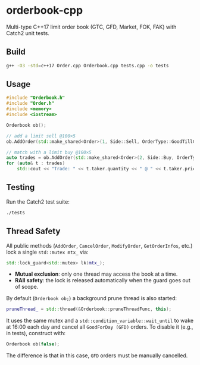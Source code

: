 # orderbook-cpp

Multi-type C++17 limit order book (GTC, GFD, Market, FOK, FAK) with Catch2 unit tests.

## Build

```bash
g++ -O3 -std=c++17 Order.cpp Orderbook.cpp tests.cpp -o tests
```

## Usage

```cpp
#include "Orderbook.h"
#include "Order.h"
#include <memory>
#include <iostream>

Orderbook ob();

// add a limit sell @100×5
ob.AddOrder(std::make_shared<Order>(1, Side::Sell, OrderType::GoodTillCancel, 100.0, 5));

// match with a limit buy @100×5
auto trades = ob.AddOrder(std::make_shared<Order>(2, Side::Buy, OrderType::GoodTillCancel, 100.0, 5));
for (auto& t : trades)
    std::cout << "Trade: " << t.taker.quantity << " @ " << t.taker.price << "\n";
```

## Testing

Run the Catch2 test suite:

```bash
./tests
```

## Thread Safety

All public methods (`AddOrder`, `CancelOrder`, `ModifyOrder`, `GetOrderInfos`, etc.) lock a single `std::mutex mtx_` via:

```cpp
std::lock_guard<std::mutex> lk(mtx_);
```

- **Mutual exclusion**: only one thread may access the book at a time.  
- **RAII safety**: the lock is released automatically when the guard goes out of scope.

By default (`Orderbook ob;`) a background prune thread is also started:

```cpp
pruneThread_ = std::thread(&Orderbook::pruneThreadFunc, this);
```

It uses the same mutex and a `std::condition_variable::wait_until` to wake at 16:00 each day and cancel all `GoodForDay (GFD)` orders. To disable it (e.g., in tests), construct with:

```cpp
Orderbook ob(false);
```

The difference is that in this case, `GFD` orders must be manually cancelled.
